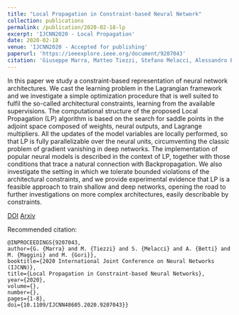 ```yaml
---
title: "Local Propagation in Constraint-based Neural Network"
collection: publications
permalink: /publication/2020-02-18-lp
excerpt: 'IJCNN2020 - Local Propagation'
date: 2020-02-18
venue: 'IJCNN2020 - Accepted for publishing'
paperurl: 'https://ieeexplore.ieee.org/document/9207043'
citation: 'Giuseppe Marra, Matteo Tiezzi, Stefano Melacci, Alessandro Betti, Marco Maggini and Marco Gori (2020). &quot;Local Propagation in Constraint-based Neural Network &quot; <i>IJCNN2020</i>'
---
```


In this paper we study a constraint-based representation of neural network architectures. We cast the learning problem in the Lagrangian framework and we investigate a simple optimization procedure that is well suited to fulfil the so-called architectural constraints, learning from the available supervisions. The computational structure of the proposed Local Propagation (LP) algorithm is based on the search for saddle points in the adjoint space composed of weights, neural outputs, and Lagrange multipliers. All the updates of the model variables are locally performed, so that LP is fully parallelizable over the neural units, circumventing the classic problem of gradient vanishing in deep networks. The implementation of popular neural models is described in the context of LP, together with those conditions that trace a natural connection with Backpropagation. We also investigate the setting in which we tolerate bounded violations of the architectural constraints, and we provide experimental evidence that LP is a feasible approach to train shallow and deep networks, opening the road to further investigations on more complex architectures, easily describable by constraints.

[DOI](https://doi.org/10.1109/IJCNN48605.2020.9207043)
[Arxiv](https://arxiv.org/abs/2002.07720)

Recommended citation: 
```
@INPROCEEDINGS{9207043,  
author={G. {Marra} and M. {Tiezzi} and S. {Melacci} and A. {Betti} and M. {Maggini} and M. {Gori}},  
booktitle={2020 International Joint Conference on Neural Networks (IJCNN)},   
title={Local Propagation in Constraint-based Neural Networks},   
year={2020},  
volume={},  
number={},  
pages={1-8},  
doi={10.1109/IJCNN48605.2020.9207043}}
```